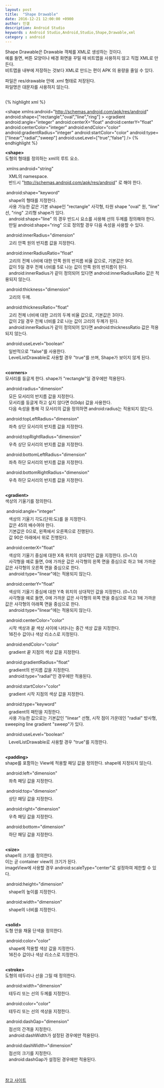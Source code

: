 ```yaml
---
layout: post
title:  "Shape Drawable"
date: 2016-12-21 12:00:00 +0900
author: 민갤
description: Android Studio 
keywords : Android Studio,Android,Studio,Shape,Drawable,xml
category : android
---
```


Shape Drawable은 Drawable 객체를 XML로 생성하는 것이다.<br>
예를 들면, 버튼 모양이나 배경 화면을 꾸밀 때 비트맵을 사용하지 않고 직접 XML로 만든다.<br>
비트맵을 내부에 저장하는 것보다 XML로 만드는 편이 APK 의 용량을 줄일 수 있다.<br>

파일은 <span class="blue">res/drawable</span> 안에 <span class="blue">.xml</span> 형태로 저장된다.<br>
파일명은 대문자를 사용하지 않는다.<br>
<br>

{% highlight xml %}
<!--syntax-->

<?xml version="1.0" encoding="utf-8"?>
<shape
    xmlns:android="http://schemas.android.com/apk/res/android"
    android:shape=["rectangle","oval","line","ring"] >
    <corners
        android:radius="integer"
        android:topLeftRadius="integer"
        android:topRightRadius="integer"
        android:bottomLeftRadius="integer"
        android:bottomRightRadius="integer" />
    <gradient
        android:angle="integer"
        android:centerX="float"
        android:centerY="float"
        android:centerColor="integer"
        android:endColor="color"
        android:gradientRadius="integer"
        android:startColor="color"
        android:type=["linear","radial","sweep"]
        android:useLevel=["true","false"] />
    <padding
        android:left="integer"
        android:top="integer"
        android:right="integer"
        android:bottom="integer" />
    <size
        android:width="integer"
        android:height="integer" />
    <solid
        android:color="color" />
    <stroke
        android:width="integer"
        android:color="color"
        android:dashWidth="integer"
        android:dashGap="integer" />
</shape>
{% endhighlight %}
<br>

<b class="red">&lt;shape&gt;</b><br>
도형의 형태를 정의하는 xml의 루트 요소.

&#149; <span class="blue">xmlns:android</span>="string"<br>
&nbsp;&nbsp; XML의 namespace. <br>
&nbsp;&nbsp; 반드시 "http://schemas.android.com/apk/res/android" 로 해야 한다.<br>

&#149; <span class="blue">android:shape</span>="keyword"<br>
&nbsp;&nbsp; shape의 형태를 지정한다. <br>
&nbsp;&nbsp; 사용 가능한 값은 기본 shape인 "rectangle" 사각형, 타원 shape "oval" 원, "line" 선, "ring" 고리형 shape가 있다.<br>
&nbsp;&nbsp; android:shape="line" 의 경우 반드시 <stroke> 요소를 사용해 선의 두께를 정의해야 한다.<br>
&nbsp;&nbsp; 만일 android:shape="ring" 으로 정의할 경우 다음 속성을 사용할 수 있다.<br>

&#149; <span class="blue">android:innerRadius</span>="dimension"<br>
&nbsp;&nbsp; 고리 안쪽 원의 반지름 값을 지정한다.<br>

&#149; <span class="blue">android:innerRadiusRatio</span>="float"<br>
&nbsp;&nbsp; 고리의 전체 너비에 대한 안쪽 원의 반지름 비율 값으로, 기본값은 9다.<br>
&nbsp;&nbsp; 값이 5일 경우 전체 너비를 5로 나눈 값이 안쪽 원의 반지름이 된다.<br>
&nbsp;&nbsp; android:innerRadius가 같이 정의되어 있다면 android:innerRadiusRatio 값은 적용되지 않는다.<br>

&#149; <span class="blue">android:thickness</span>="dimension"<br>
&nbsp;&nbsp; 고리의 두께.

&#149; <span class="blue">android:thicknessRatio</span>="float"<br>
&nbsp;&nbsp; 고리 전체 너비에 대한 고리의 두께 비율 값으로, 기본값은 3이다.<br>
&nbsp;&nbsp; 값이 2일 경우 전체 너비를 2로 나눈 값이 고리의 두께가 된다.<br>
&nbsp;&nbsp; android:innerRadius가 같이 정의되어 있다면 android:thicknessRatio 값은 적용되지 않는다.<br>

&#149; <span class="blue">android:useLevel</span>="boolean"<br>
&nbsp;&nbsp; 일반적으로 "false"를 사용한다.<br>
&nbsp;&nbsp; LevelListDrawable로 사용할 경우 "true"를 쓰며, Shape가 보이지 않게 된다.<br>
<br>

<b class="red">&lt;corners&gt;</b><br>
모서리를 둥글게 한다. shape가 "rectangle"일 경우에만 적용된다.<br>

&#149; <span class="blue">android:radius</span>="dimension"<br>
&nbsp;&nbsp; 모든 모서리의 반지름 값을 지정한다.<br>
&nbsp;&nbsp; 모서리를 둥글게 하고 싶지 않다면 0(0dp) 값을 사용한다.<br>
&nbsp;&nbsp; 다음 속성을 통해 각 모서리의 값을 정의하면 android:radius는 적용되지 않는다.<br>

&#149; <span class="blue">android:topLeftRadius</span>="dimension"<br>
&nbsp;&nbsp; 좌측 상단 모서리의 반지름 값을 지정한다.<br>

&#149; <span class="blue">android:topRightRadius</span>="dimension"<br>
&nbsp;&nbsp; 우측 상단 모서리의 반지름 값을 지정한다.<br>

&#149; <span class="blue">android:bottomLeftRadius</span>="dimension"<br>
&nbsp;&nbsp; 좌측 하단 모서리의 반지름 값을 지정한다.<br>

&#149; <span class="blue">android:bottomRightRadius</span>="dimension"<br>
&nbsp;&nbsp; 우측 하단 모서리의 반지름 값을 지정한다.<br>
<br>

<b class="red">&lt;gradient&gt;</b><br>
색상의 기울기를 정의한다.<br>

&#149; <span class="blue">android:angle</span>="integer"<br>
&nbsp;&nbsp; 색상의 기울기 각도(단위:도)를 을 지정한다.  <br>
&nbsp;&nbsp; 값은 45의 배수여야 한다.<br>
&nbsp;&nbsp; 기본값은 0으로, 왼쪽에서 오른쪽으로 진행된다.<br>
&nbsp;&nbsp; 값 90은 아래에서 위로 진행된다.<br>

&#149; <span class="blue">android:centerX</span>="float"<br>
&nbsp;&nbsp; 색상의 기울기 중심에 대한 X축 위치의 상대적인 값을 지정한다. (0~1.0)<br>
&nbsp;&nbsp; 사각형을 예로 들면, 0에 가까운 값은 사각형의 왼쪽 면을 중심으로 하고 1에 가까운 값은 사각형의 오른쪽 면을 중심으로 한다.<br>
&nbsp;&nbsp; android:type="linear"에는 적용되지 않는다.

&#149; <span class="blue">android:centerY</span>="float"<br>
&nbsp;&nbsp; 색상의 기울기 중심에 대한 Y축 위치의 상대적인 값을 지정한다. (0~1.0)<br>
&nbsp;&nbsp; 사각형을 예로 들면, 0에 가까운 값은 사각형의 위쪽 면을 중심으로 하고 1에 가까운 값은 사각형의 아래쪽 면을 중심으로 한다.<br>
&nbsp;&nbsp; android:type="linear"에는 적용되지 않는다.

&#149; <span class="blue">android:centerColor</span>="color"<br>
&nbsp;&nbsp; 시작 색상과 끝 색상 사이에 나타나는 중간 색상 값을 지정한다. <br>
&nbsp;&nbsp; 16진수 값이나 색상 리소스로 지정된다.<br>

&#149; <span class="blue">android:endColor</span>="color"<br>
&nbsp;&nbsp; gradient 끝 지점의 색상 값을 지정한다.<br>

&#149; <span class="blue">android:gradientRadius</span>="float"<br>
&nbsp;&nbsp; gradient의 반지름 값을 지정한다. <br>
&nbsp;&nbsp; android:type="radial"인 경우에만 적용된다.<br>

&#149; <span class="blue">android:startColor</span>="color"<br>
&nbsp;&nbsp; gradient 시작 지점의 색상 값을 지정한다.<br>

&#149; <span class="blue">android:type</span>="keyword"<br>
&nbsp;&nbsp; gradient의 패턴을 지정한다.<br>
&nbsp;&nbsp; 사용 가능한 값으로는 기본값인 "linear" 선형, 시작 점이 가운데인 "radial" 방사형, sweeping line gradient "sweep"가 있다.<br>

&#149; <span class="blue">android:useLevel</span>="boolean"<br>
&nbsp;&nbsp; LevelListDrawable로 사용할 경우 "true"를 지정한다.<br>
<br>

<b class="red">&lt;padding&gt;</b><br>
shape를 포함하는 View에 적용할 패딩 값을 정의한다. shape에 지정되지 않는다.<br>

&#149; <span class="blue">android:left</span>="dimension"<br>
&nbsp;&nbsp; 좌측 패딩 값을 지정한다.<br>

&#149; <span class="blue">android:top</span>="dimension"<br>
&nbsp;&nbsp; 상단 패딩 값을 지정한다.<br>

&#149; <span class="blue">android:right</span>="dimension"<br>
&nbsp;&nbsp; 우측 패딩 값을 지정한다.<br>

&#149; <span class="blue">android:bottom</span>="dimension"<br>
&nbsp;&nbsp; 하단 패딩 값을 지정한다.<br>
<br>

<b class="red">&lt;size&gt;</b><br>
shape의 크기를 정의한다.<br>
이는 곧 container view의 크기가 된다.<br>
imageView에 사용할 경우 android:scaleType="center"로 설정하여 제한할 수 있다.<br>

&#149; <span class="blue">android:height</span>="dimension"<br>
&nbsp;&nbsp; shape의 높이를 지정한다.<br>

&#149; <span class="blue">android:width</span>="dimension"<br>
&nbsp;&nbsp; shape의 너비를 지정한다.<br>
<br>

<b class="red">&lt;solid&gt;</b><br>
도형 안을 채울 단색을 정의한다.<br>

&#149; <span class="blue">android:color</span>="color"<br>
&nbsp;&nbsp; shape에 적용할 색상 값을 지정한다.<br>
&nbsp;&nbsp; 16진수 값이나 색상 리소스로 지정한다.<br>
<br>

<b class="red">&lt;stroke&gt;</b><br>
도형의 테두리나 선을 그릴 때 정의한다. <br>

&#149; <span class="blue">android:width</span>="dimension"<br>
&nbsp;&nbsp; 테두리 또는 선의 두께를 지정한다.<br>

&#149; <span class="blue">android:color</span>="color"<br>
&nbsp;&nbsp; 테두리 또는 선의 색상을 지정한다.<br>

&#149; <span class="blue">android:dashGap</span>="dimension"<br>
&nbsp;&nbsp; 점선의 간격을 지정한다.<br>
&nbsp;&nbsp; android:dashWidth가 설정된 경우에만 적용된다.<br>

&#149; <span class="blue">android:dashWidth</span>="dimension"<br>
&nbsp;&nbsp; 점선의 크기를 지정한다.<br>
&nbsp;&nbsp; android:dashGap가 설정된 경우에만 적용된다.<br>
<br>
<br>

[참고 사이트]<br>

[참고 사이트]:https://developer.android.com/guide/topics/resources/drawable-resource.html#Shape